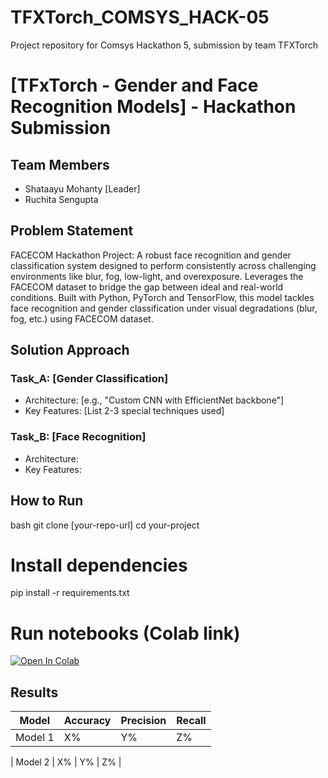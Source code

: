 # TFXTorch_COMSYS_HACK-05
Project repository for Comsys Hackathon 5, submission by team TFXTorch

# [TFxTorch - Gender and Face Recognition Models] - Hackathon Submission

## Team Members
- Shataayu Mohanty [Leader]
- Ruchita Sengupta

## Problem Statement
FACECOM Hackathon Project: A robust face recognition and gender classification system designed to perform consistently across challenging environments like blur, fog, low-light, and overexposure. Leverages the FACECOM dataset to bridge the gap between ideal and real-world conditions. Built with Python, PyTorch and TensorFlow, this model tackles face recognition and gender classification under visual degradations (blur, fog, etc.) using FACECOM dataset.

## Solution Approach
### Task_A: [Gender Classification]
- Architecture: [e.g., "Custom CNN with EfficientNet backbone"]
- Key Features: [List 2-3 special techniques used]

### Task_B: [Face Recognition]
- Architecture: 
- Key Features:

## How to Run
bash
git clone [your-repo-url]
cd your-project

# Install dependencies
pip install -r requirements.txt

# Run notebooks (Colab link)

[![Open In Colab](https://colab.research.google.com/assets/colab-badge.svg)](your_colab_link)

## Results
| Model | Accuracy | Precision | Recall |
|-------|----------|-----------|--------|
| Model 1 | X% | Y% | Z% |

| Model 2 | X% | Y% | Z% |
